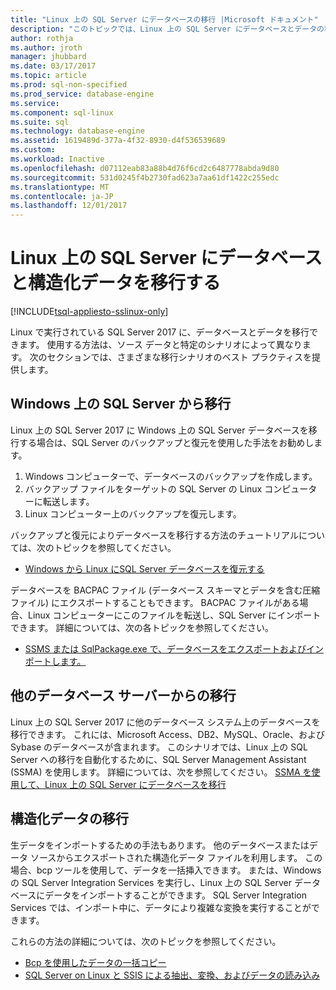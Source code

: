 ```yaml
---
title: "Linux 上の SQL Server にデータベースの移行 |Microsoft ドキュメント"
description: "このトピックでは、Linux 上の SQL Server にデータベースとデータの移行を行うためのさまざまなオプションについて説明します。"
author: rothja
ms.author: jroth
manager: jhubbard
ms.date: 03/17/2017
ms.topic: article
ms.prod: sql-non-specified
ms.prod_service: database-engine
ms.service: 
ms.component: sql-linux
ms.suite: sql
ms.technology: database-engine
ms.assetid: 1619489d-377a-4f32-8930-d4f536539689
ms.custom: 
ms.workload: Inactive
ms.openlocfilehash: d07112eab83a88b4d76f6cd2c6487778abda9d80
ms.sourcegitcommit: 531d0245f4b2730fad623a7aa61df1422c255edc
ms.translationtype: MT
ms.contentlocale: ja-JP
ms.lasthandoff: 12/01/2017
---
```

# <a name="migrate-databases-and-structured-data-to-sql-server-on-linux"></a>Linux 上の SQL Server にデータベースと構造化データを移行する

[!INCLUDE[tsql-appliesto-sslinux-only](../includes/tsql-appliesto-sslinux-only.md)]

Linux で実行されている SQL Server 2017 に、データベースとデータを移行できます。 使用する方法は、ソース データと特定のシナリオによって異なります。 次のセクションでは、さまざまな移行シナリオのベスト プラクティスを提供します。

## <a name="migrate-from-sql-server-on-windows"></a>Windows 上の SQL Server から移行
Linux 上の SQL Server 2017 に Windows 上の SQL Server データベースを移行する場合は、SQL Server のバックアップと復元を使用した手法をお勧めします。

1. Windows コンピューターで、データベースのバックアップを作成します。
2. バックアップ ファイルをターゲットの SQL Server の Linux コンピューターに転送します。
3. Linux コンピューター上のバックアップを復元します。 

バックアップと復元によりデータベースを移行する方法のチュートリアルについては、次のトピックを参照してください。

- [Windows から Linux にSQL Server データベースを復元する](sql-server-linux-migrate-restore-database.md)

データベースを BACPAC ファイル (データベース スキーマとデータを含む圧縮ファイル) にエクスポートすることもできます。 BACPAC ファイルがある場合、Linux コンピューターにこのファイルを転送し、SQL Server にインポートできます。 詳細については、次の各トピックを参照してください。

- [SSMS または SqlPackage.exe で、データベースをエクスポートおよびインポートします。](sql-server-linux-migrate-ssms.md)

## <a name="migrate-from-other-database-servers"></a>他のデータベース サーバーからの移行
Linux 上の SQL Server 2017 に他のデータベース システム上のデータベースを移行できます。 これには、Microsoft Access、DB2、MySQL、Oracle、および Sybase のデータベースが含まれます。 このシナリオでは、Linux 上の SQL Server への移行を自動化するために、SQL Server Management Assistant (SSMA) を使用します。 詳細については、次を参照してください。 [SSMA を使用して、Linux 上の SQL Server にデータベースを移行](sql-server-linux-migrate-ssma.md)

## <a name="migrate-structured-data"></a>構造化データの移行
生データをインポートするための手法もあります。 他のデータベースまたはデータ ソースからエクスポートされた構造化データ ファイルを利用します。 この場合、bcp ツールを使用して、データを一括挿入できます。 または、Windows の SQL Server Integration Services を実行し、Linux 上の SQL Server データベースにデータをインポートすることができます。 SQL Server Integration Services では、インポート中に、データにより複雑な変換を実行することができます。 

これらの方法の詳細については、次のトピックを参照してください。

- [Bcp を使用したデータの一括コピー](sql-server-linux-migrate-bcp.md)
- [SQL Server on Linux と SSIS による抽出、変換、およびデータの読み込み](sql-server-linux-migrate-ssis.md) 
